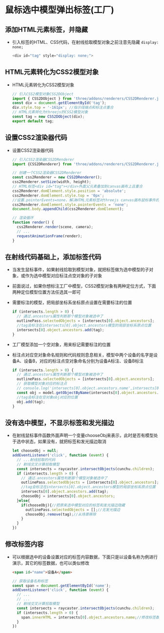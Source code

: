 # 鼠标选中模型弹出标签(工厂)

## 添加HTML元素标签，并隐藏

+ 引入标签的HTML、CSS代码，在射线拾取模型对象之前注意先隐藏 `display: none;`

  ```js
  <div id="tag" style="display: none;">
  ```

## HTML元素转化为CSS2模型对象

+ HTML元素转化为CSS2模型对象

  ```js
  // 引入CSS2模型对象CSS2DObject
  import { CSS2DObject } from 'three/addons/renderers/CSS2DRenderer.js';
  const div = document.getElementById('tag');
  div.style.top = '-161px'; //指示线端点和标注点重合
  // HTML元素转化为threejs的CSS2模型对象
  const tag = new CSS2DObject(div);
  export default tag;
  ```

## 设置CSS2渲染器代码

+ 设置CSS2渲染器代码

  ```js
  // 引入CSS2渲染器CSS2DRenderer
  import {CSS2DRenderer} from 'three/addons/renderers/CSS2DRenderer.js';
  ```

  ```js
  // 创建一个CSS2渲染器CSS2DRenderer
  const css2Renderer = new CSS2DRenderer();
  css2Renderer.setSize(width, height);
  // HTML标签<div id="tag"></div>外面父元素叠加到canvas画布上且重合
  css2Renderer.domElement.style.position = 'absolute';
  css2Renderer.domElement.style.top = '0px';
  //设置.pointerEvents=none，解决HTML元素标签对threejs canvas画布鼠标事件的遮挡
  css2Renderer.domElement.style.pointerEvents = 'none';
  document.body.appendChild(css2Renderer.domElement);
  ```

  ```js
  // 渲染循环
  function render() {
    css2Renderer.render(scene, camera);
    // ...
    requestAnimationFrame(render);
  }
  ```

## 在射线代码基础上，添加标签代码

+ 当发生鼠标事件，如果射线拾取到模型对象，就把标签做为选中模型的子对象，或作为选中模型对应标注点空对象的子对象

+ 前面说过，如果你想标注工厂中模型，CSS2模型对象有两种定位方式，下面两种定位模型位置方法任选其一即可

+ 需要标注的模型，把局部坐标系坐标原点设置在需要标注的位置

  ```js
  if (intersects.length > 0) {
    // 通过.ancestors属性判断那个模型对象被选中了
    outlinePass.selectedObjects = [intersects[0].object.ancestors];
    //tag会标注在intersects[0].object.ancestors模型的局部坐标系原点位置
    intersects[0].object.ancestors.add(tag);
  }
  ```

+ 工厂模型添加一个空对象，用来标记需要标注的位置

+ 标注点对应空对象命名规则和代码规则息息相关，模型中两个设备的名字是设备A、设备B，对应的标注点空对象命名分别为设备A标注、设备B标注

  ```js
  if (intersects.length > 0) {
    // 通过.ancestors属性判断那个模型对象被选中了
    outlinePass.selectedObjects = [intersects[0].object.ancestors];
    // 获取模型对象对应的标注点
    // console.log('intersects[0].object.ancestors.name',intersects[0].object.ancestors.name);
    const obj = model.getObjectByName(intersects[0].object.ancestors.name+'标注');
    //tag会标注在空对象obj对应的位置
    obj.add(tag);
  }
  ```

## 没有选中模型，不显示标签和发光描边

+ 在射线鼠标事件函数外面声明一个变量chooseObj来表示，此时是否有模型处于选中状态，如果没有，就把标签和发光描边取消

  ```js
  let chooseObj = null;
  addEventListener('click', function (event) {
    // ...射线拾取的代码
    // 射线交叉计算拾取模型
    const intersects = raycaster.intersectObjects(cunchu.children);
    if (intersects.length > 0) {
      // 通过.ancestors属性判断那个模型对象被选中了
      outlinePass.selectedObjects = [intersects[0].object.ancestors];
      //tag会标注在intersects[0].object.ancestors模型的局部坐标系原点位置
      intersects[0].object.ancestors.add(tag);
      chooseObj = intersects[0].object.ancestors;
    }else{
      if(chooseObj){//把原来选中模型对应的标签和发光描边隐藏
        outlinePass.selectedObjects = [];//无发光描边
        chooseObj.remove(tag);//从场景移除
      }
    }
  })
  ```

## 修改标签内容

+ 可以根据选中的设备设置对应的标签内容数据，下面只是以设备名称为例进行演示，其它的标签数据，也可以类似修改

  ```html
  <span id="name">设备A</span>
  ```

  ```js
  // 获取设备名称标签
  const span = document.getElementById('name');
  addEventListener('click', function (event) {
    // ...
    // ...
    // 射线交叉计算拾取模型
    const intersects = raycaster.intersectObjects(cunchu.children);
    if (intersects.length > 0) {
      span.innerHTML = intersects[0].object.ancestors.name;//修改标签数据
    }
  })
  ```
